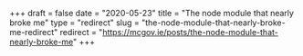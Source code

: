 +++ 
draft = false
date = "2020-05-23"
title = "The node module that nearly broke me"
type = "redirect"
slug = "the-node-module-that-nearly-broke-me-redirect"
redirect = "https://mcgov.ie/posts/the-node-module-that-nearly-broke-me"
+++
